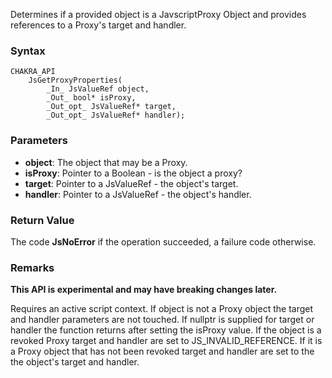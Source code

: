 Determines if a provided object is a JavscriptProxy Object and provides references to a Proxy's target and handler.
### Syntax

```
CHAKRA_API
    JsGetProxyProperties(
        _In_ JsValueRef object,
        _Out_ bool* isProxy,
        _Out_opt_ JsValueRef* target,
        _Out_opt_ JsValueRef* handler);
```

### Parameters

* __object__: The object that may be a Proxy.
* __isProxy__: Pointer to a Boolean - is the object a proxy?
* __target__: Pointer to a JsValueRef - the object's target.
* __handler__: Pointer to a JsValueRef - the object's handler.

### Return Value
The code **JsNoError** if the operation succeeded, a failure code otherwise.

### Remarks
**This API is experimental and may have breaking changes later.**

Requires an active script context. If object is not a Proxy object the target and handler parameters are not touched. If nullptr is supplied for target or handler the function returns after setting the isProxy value. If the object is a revoked Proxy target and handler are set to JS_INVALID_REFERENCE. If it is a Proxy object that has not been revoked target and handler are set to the the object's target and handler.
